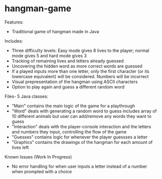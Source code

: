 # hangman-game

Features:
- Traditional game of hangman made in Java

Includes: 
- Three difficulty levels: Easy mode gives 8 lives to the player; normal mode gives 5 and hard mode gives 3
- Tracking of remaining lives and letters already guessed
- Uncovering the hidden word as more correct words are guessed
- If a played inputs more than one letter, only the first character (or its lowercase equivalent) will be considered. Numbers will be incorrect
- Visual prepresentation of the hangman using ASCII characters
- Option to play again and guess a different random word

Files- 5 Java classes:
- "Main" contains the main logic of the game for a playthrough
- "Word" deals with generating a random word to guess includes array of 10 different animals but user can add/remove any words they want to guess
- "Interaction" deals with the player-console interaction and the letters and numbers they input, controlling the flow of the game
- "Guesses" contains logic for whenever the player guessses a letter
- "Graphics" contains the drawings of the hangman for each amount of lives left

Known Issues (Work In Progress) 
- No error handling for when user inputs a letter instead of a number when prompted with a choice
